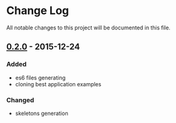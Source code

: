 # Change Log
All notable changes to this project will be documented in this file.

## [0.2.0] - 2015-12-24
### Added
- es6 files generating
- cloning best application examples

### Changed
- skeletons generation

[0.2.0]: https://github.com/denar90/marionette-cli/compare/v0.1.0...v0.2.0
